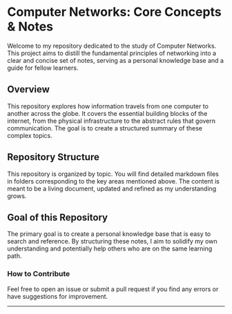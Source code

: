 # Computer Networks: Core Concepts & Notes

Welcome to my repository dedicated to the study of Computer Networks. This project aims to distill the fundamental principles of networking into a clear and concise set of notes, serving as a personal knowledge base and a guide for fellow learners.

## Overview

This repository explores how information travels from one computer to another across the globe. It covers the essential building blocks of the internet, from the physical infrastructure to the abstract rules that govern communication. The goal is to create a structured summary of these complex topics.

## Repository Structure

This repository is organized by topic. You will find detailed markdown files in folders corresponding to the key areas mentioned above. The content is meant to be a living document, updated and refined as my understanding grows.

## Goal of this Repository

The primary goal is to create a personal knowledge base that is easy to search and reference. By structuring these notes, I aim to solidify my own understanding and potentially help others who are on the same learning path.

### How to Contribute

Feel free to open an issue or submit a pull request if you find any errors or have suggestions for improvement.

---
